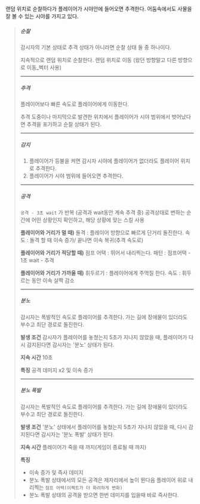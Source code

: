 랜덤 위치로 순찰하다가 플레이어가 시야안에 들어오면 추격한다. 
어둠속에서도 사물을 잘 볼 수 있는 시야를 가지고 있다.

>##### 순찰
>감시자의 기본 상태로 추격 상태가 아니라면 순찰 상태 둘 중 하나이다.
>
>지속적으로 랜덤 위치로 순찰한다.
>랜덤 위치로 이동 (왔던 방향말고 다른 방향으로 이동_벡터 사용)
>
>---
>##### 추격
> 플레이어보다 빠른 속도로 플레이어에게 이동한다.
> 
>추격 도중이나 마지막으로 발견한 위치에서 플레이어가 시야 범위에서 벗어났다면 추격을 포기하고 순찰 상태가 된다.
>
>---
>##### 감지
>1) 플레이어가 등불을 켜면 감시자 시야에 플레이어가 없더라도 플레이어 위치로 추격한다.
>2) 플레이어가 시야 범위에 들어오면 추격한다.
>
>---
>##### 공격
>`공격 - 3초 wait` 가 반복 (공격과 wait동안 계속 추격 중)
>공격상태로 변하는 순간에 어떤 상황인지 확인하고, 해당 상황에 맞는 스킬 사용
>
>__플레이어와 거리가 멀 때)__
>돌격 : 플레이어 방향으로 빠르게 단거리 돌진한다. 
>속도 : 돌격 할 때 이속 증가/ 끝나면 이속 복귀(추격 속도로)
>
>__플레이어와 거리가 적당할 때)__
>점프 어택 : 뛰어서 내리찍는다. 
>패턴 : 점프어택 - 1초 wait - 추격
>
>__플레이어와 거리가 가까울 때)__
> 휘두르기 : 플레이어에게 주먹질 한다.
> 속도 : 휘두르는 동안 이속 살짝 감소
> 
> ---
>##### 분노
>감시자는 폭발적인 속도로 플레이어를 추격한다. 
>가는 길에 장애물이 있더라도 부수고 최단 경로로 돌진한다.
>
>__발생 조건__ 
>감시자가 플레이어를 놓쳤는지 5초가 지나지 않았을 때, 플레이어가 다시 감지된다면 감시자는 '분노' 상태가 된다. 
>
>__지속 시간__ 
>10초
>
>__특징__ 
>공격 데미지 x2 및 이속 증가
>
>---
>##### 분노 폭발
>감시자는 폭발적인 속도로 플레이어를 추격한다. 
>가는 길에 장애물이 있더라도 부수고 최단 경로로 돌진한다.
>
>__발생 조건__ 
>'분노' 상태에서 플레이어를 놓쳤는지 5초가 지나지 않았을 때, 다시 감지된다면 감시자는 '분노 폭발' 상태가 된다.
>
>__지속 시간__ 
>플레이어가 죽을 때 까지(게임이 종료될 때 까지)
>
>__특징__ 
>- 이속 증가 및 즉사 데미지
>- 분노 폭발 상태에서의 모든 공격은 제자리에서 높이 뛴다음 플레이어 위로 내리찍는 `점프 어택(이펙트가 더 화려하게 변화)`
>- 분노 폭발 상태의 공격을 받으면 한번 데미지를 입을때 바로 즉사한다.
